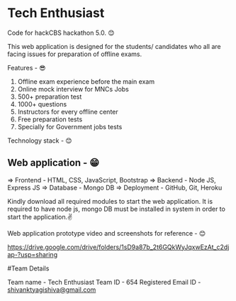# Tech Enthusiast
Code for hackCBS hackathon 5.0. 😊

This web application is designed for the students/ candidates who all are facing issues for preparation of offline exams. 

Features - 😎

1) Offline exam experience before the main exam
2) Online mock interview for MNCs Jobs
3) 500+ preparation test
4) 1000+ questions
5) Instructors for every offline center
6) Free preparation tests
7) Specially for Government jobs tests

Technology stack - 😊

## Web application - 😁

=> Frontend - HTML, CSS, JavaScript, Bootstrap
=> Backend - Node JS, Express JS
=> Database - Mongo DB
=> Deployment - GitHub, Git, Heroku

Kindly download all required modules to start the web application. It is required to have node js, mongo DB must be installed in system in order to start the application.✌

Web application prototype video and screenshots for reference - 😊

https://drive.google.com/drive/folders/1sD9a87b_2t6GQkWyJqxwEzAt_c2djap-?usp=sharing

#Team Details 

Team name - Tech Enthusiast
Team ID - 654
Registered Email ID - shivanktyagishiva@gmail.com
